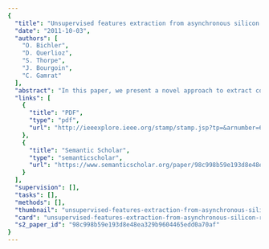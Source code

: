 ```yaml
---
{
  "title": "Unsupervised features extraction from asynchronous silicon retina through Spike-Timing-Dependent Plasticity",
  "date": "2011-10-03",
  "authors": [
    "O. Bichler",
    "D. Querlioz",
    "S. Thorpe",
    "J. Bourgoin",
    "C. Gamrat"
  ],
  "abstract": "In this paper, we present a novel approach to extract complex and overlapping temporally correlated features directly from spike-based dynamic vision sensors. A spiking neural network capable of performing multilayer unsupervised learning through Spike-Timing-Dependent Plasticity is introduced. It shows exceptional performances at detecting cars passing on a freeway recorded with a dynamic vision sensor, after only 10 minutes of fully unsupervised learning. Our methodology is thoroughly explained and first applied to a simpler example of ball trajectory learning. Two unsupervised learning strategies are investigated for advanced features learning. Robustness of our network to synaptic and neuron variability is assessed and virtual immunity to noise and jitter is demonstrated.",
  "links": [
    {
      "title": "PDF",
      "type": "pdf",
      "url": "http://ieeexplore.ieee.org/stamp/stamp.jsp?tp=&arnumber=6033311"
    },
    {
      "title": "Semantic Scholar",
      "type": "semanticscholar",
      "url": "https://www.semanticscholar.org/paper/98c998b59e193d8e48ea329b9604465edd0a70af"
    }
  ],
  "supervision": [],
  "tasks": [],
  "methods": [],
  "thumbnail": "unsupervised-features-extraction-from-asynchronous-silicon-retina-through-spike-timing-dependent-plasticity-thumb.jpg",
  "card": "unsupervised-features-extraction-from-asynchronous-silicon-retina-through-spike-timing-dependent-plasticity-card.jpg",
  "s2_paper_id": "98c998b59e193d8e48ea329b9604465edd0a70af"
}
---
```


